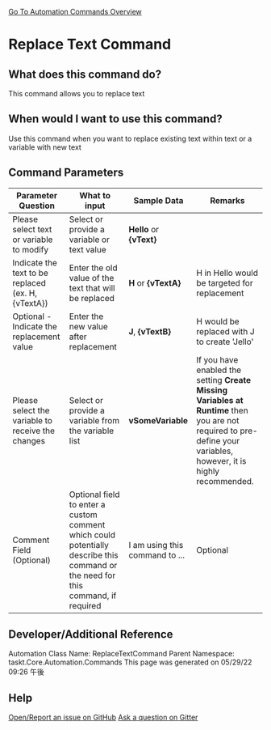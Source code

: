 <!--TITLE: Replace Text Command -->
<!-- SUBTITLE: a command in the Text Commands group. -->
[Go To Automation Commands Overview](/automation-commands.md)


# Replace Text Command


## What does this command do?
This command allows you to replace text


## When would I want to use this command?
Use this command when you want to replace existing text within text or a variable with new text


## Command Parameters
| Parameter Question   	| What to input  	|  Sample Data 	| Remarks  	|
| ---                    | ---               | ---           | ---       |
|Please select text or variable to modify|Select or provide a variable or text value|**Hello** or **{vText}**||
|Indicate the text to be replaced (ex. H, {vTextA})|Enter the old value of the text that will be replaced|**H** or **{vTextA}**|H in Hello would be targeted for replacement|
|Optional - Indicate the replacement value|Enter the new value after replacement|**J**, **{vTextB}**|H would be replaced with J to create 'Jello'|
|Please select the variable to receive the changes|Select or provide a variable from the variable list|**vSomeVariable**|If you have enabled the setting **Create Missing Variables at Runtime** then you are not required to pre-define your variables, however, it is highly recommended.|
|Comment Field (Optional)|Optional field to enter a custom comment which could potentially describe this command or the need for this command, if required|I am using this command to ...|Optional|












## Developer/Additional Reference
Automation Class Name: ReplaceTextCommand
Parent Namespace: taskt.Core.Automation.Commands
This page was generated on 05/29/22 09:26 午後


## Help
[Open/Report an issue on GitHub](https://github.com/saucepleez/taskt/issues/new)
[Ask a question on Gitter](https://gitter.im/taskt-rpa/Lobby)
